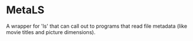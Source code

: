 # MetaLS
A wrapper for 'ls' that can call out to programs that read file metadata (like movie titles and picture dimensions).
